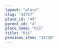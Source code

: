 ```yaml
---
layout: "place"
slug: "34717"
place_id: "49"
parent_id: "4"
place_name: "Kiš"
title: "Kiš"
previous_item: "34720"
---
```

